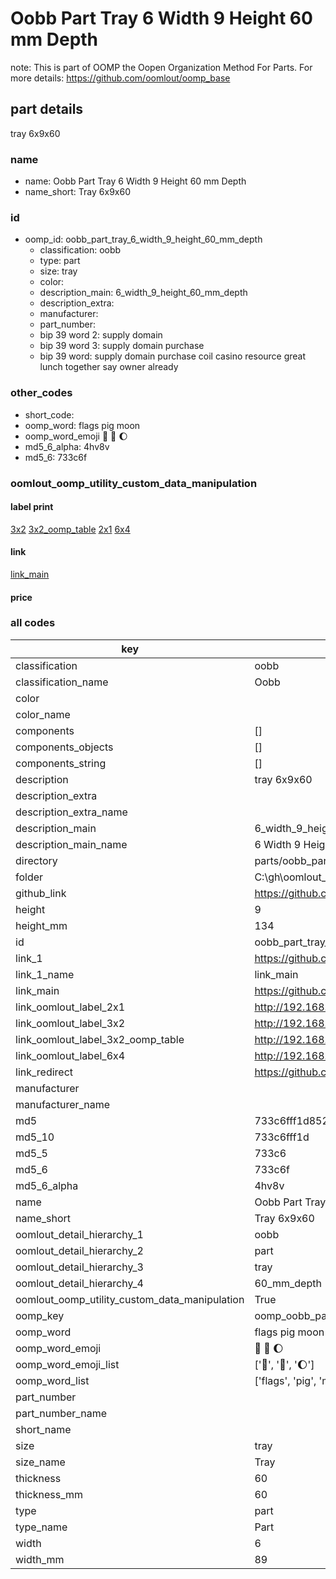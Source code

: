 # Oobb Part Tray 6 Width 9 Height 60 mm Depth  

note: This is part of OOMP the Oopen Organization Method For Parts. For more details: https://github.com/oomlout/oomp_base

##  part details
  



tray 6x9x60



### name
* name: Oobb Part Tray 6 Width 9 Height 60 mm Depth
* name_short: Tray 6x9x60 
### id
* oomp_id: oobb_part_tray_6_width_9_height_60_mm_depth
  * classification: oobb
  * type: part
  * size: tray
  * color: 
  * description_main: 6_width_9_height_60_mm_depth
  * description_extra: 
  * manufacturer: 
  * part_number: 
  * bip 39 word 2: supply domain
  * bip 39 word 3: supply domain purchase
  * bip 39 word: supply domain purchase coil casino resource great lunch together say owner already

### other_codes
* short_code: 
* oomp_word: flags pig moon
* oomp_word_emoji :flags: :pig: :moon:
* md5_6_alpha: 4hv8v
* md5_6: 733c6f






### oomlout_oomp_utility_custom_data_manipulation
#### label print
[3x2](http://192.168.1.245:1112/?label=oomp%204hv8v)
[3x2_oomp_table](http://192.168.1.108:1112/?label=oomp%204hv8v)
[2x1](http://192.168.1.242:1112/?label=oomp%204hv8v)
[6x4](http://192.168.1.55:1112/?label=oomp%204hv8v)    

#### link

[link_main](https://github.com/oomlout/oomlout_oobb_version_4_generated_parts/tree/main/navigation_oomp/oobb/part/tray/6_width_9_height_60_mm_depth/part)                              

#### price







### all codes 
| key | value |  
| --- | --- |  
| classification | oobb |  
| classification_name | Oobb |  
| color |  |  
| color_name |  |  
| components | [] |  
| components_objects | [] |  
| components_string | [] |  
| description | tray 6x9x60 |  
| description_extra |  |  
| description_extra_name |  |  
| description_main | 6_width_9_height_60_mm_depth |  
| description_main_name | 6 Width 9 Height 60 mm Depth |  
| directory | parts/oobb_part_tray_6_width_9_height_60_mm_depth |  
| folder | C:\gh\oomlout_oobb_version_4_generated_parts\parts\oobb_part_tray_6_width_9_height_60_mm_depth |  
| github_link | https://github.com/oomlout/oomlout_oomp_part_src/tree/main/parts/oobb_part_tray_6_width_9_height_60_mm_depth |  
| height | 9 |  
| height_mm | 134 |  
| id | oobb_part_tray_6_width_9_height_60_mm_depth |  
| link_1 | https://github.com/oomlout/oomlout_oobb_version_4_generated_parts/tree/main/navigation_oomp/oobb/part/tray/6_width_9_height_60_mm_depth/part |  
| link_1_name | link_main |  
| link_main | https://github.com/oomlout/oomlout_oobb_version_4_generated_parts/tree/main/navigation_oomp/oobb/part/tray/6_width_9_height_60_mm_depth/part |  
| link_oomlout_label_2x1 | http://192.168.1.242:1112/?label=oomp%204hv8v |  
| link_oomlout_label_3x2 | http://192.168.1.245:1112/?label=oomp%204hv8v |  
| link_oomlout_label_3x2_oomp_table | http://192.168.1.108:1112/?label=oomp%204hv8v |  
| link_oomlout_label_6x4 | http://192.168.1.55:1112/?label=oomp%204hv8v |  
| link_redirect | https://github.com/oomlout/oomlout_oobb_version_4_generated_parts/tree/main/parts/oobb_tray_06_09_60 |  
| manufacturer |  |  
| manufacturer_name |  |  
| md5 | 733c6fff1d852cc6de11b2d55c503ece |  
| md5_10 | 733c6fff1d |  
| md5_5 | 733c6 |  
| md5_6 | 733c6f |  
| md5_6_alpha | 4hv8v |  
| name | Oobb Part Tray 6 Width 9 Height 60 mm Depth |  
| name_short | Tray 6x9x60  |  
| oomlout_detail_hierarchy_1 | oobb |  
| oomlout_detail_hierarchy_2 | part |  
| oomlout_detail_hierarchy_3 | tray |  
| oomlout_detail_hierarchy_4 | 60_mm_depth |  
| oomlout_oomp_utility_custom_data_manipulation | True |  
| oomp_key | oomp_oobb_part_tray_6_width_9_height_60_mm_depth |  
| oomp_word | flags pig moon |  
| oomp_word_emoji | :flags: :pig: :moon: |  
| oomp_word_emoji_list | [':flags:', ':pig:', ':moon:'] |  
| oomp_word_list | ['flags', 'pig', 'moon'] |  
| part_number |  |  
| part_number_name |  |  
| short_name |  |  
| size | tray |  
| size_name | Tray |  
| thickness | 60 |  
| thickness_mm | 60 |  
| type | part |  
| type_name | Part |  
| width | 6 |  
| width_mm | 89 |  
